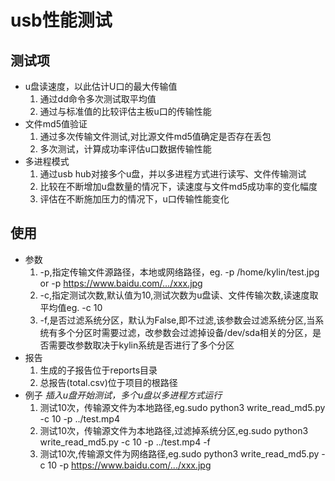 usb性能测试
===
测试项
---
* u盘读速度，以此估计U口的最大传输值
    1. 通过dd命令多次测试取平均值
    2. 通过与标准值的比较评估主板u口的传输性能
* 文件md5值验证
    1. 通过多次传输文件测试,对比源文件md5值确定是否存在丢包
    2. 多次测试，计算成功率评估u口数据传输性能
* 多进程模式
    1. 通过usb hub对接多个u盘，并以多进程方式进行读写、文件传输测试
    2. 比较在不断增加u盘数量的情况下，读速度与文件md5成功率的变化幅度
    3. 评估在不断施加压力的情况下，u口传输性能变化
 
 使用
 ---
 * 参数
    1. -p,指定传输文件源路径，本地或网络路径，eg. -p /home/kylin/test.jpg or -p https://www.baidu.com/.../xxx.jpg
    2. -c,指定测试次数,默认值为10,测试次数为u盘读、文件传输次数,读速度取平均值eg. -c 10
    3. -f,是否过滤系统分区，默认为False,即不过滤,该参数会过滤系统分区,当系统有多个分区时需要过滤，改参数会过滤掉设备/dev/sda相关的分区，是否需要改参数取决于kylin系统是否进行了多个分区
 * 报告
    1. 生成的子报告位于reports目录
    2. 总报告(total.csv)位于项目的根路径
 * 例子
    *插入u盘开始测试，多个u盘以多进程方式运行*
    1. 测试10次，传输源文件为本地路径,eg.sudo python3 write_read_md5.py -c 10 -p ../test.mp4
    2. 测试10次，传输源文件为本地路径,过滤掉系统分区,eg.sudo python3 write_read_md5.py -c 10 -p ../test.mp4 -f
    3. 测试10次,传输源文件为网络路径,eg.sudo python3 write_read_md5.py -c 10 -p https://www.baidu.com/.../xxx.jpg
